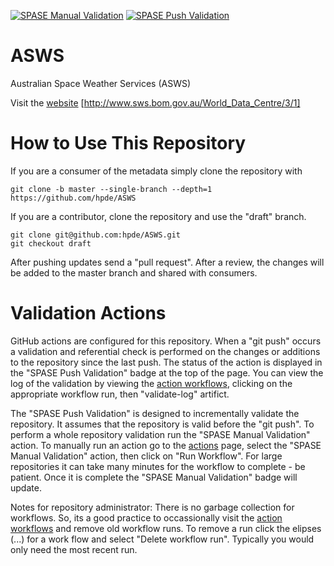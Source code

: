 [![SPASE Manual Validation](https://github.com/hpde/ASWS/actions/workflows/validate.yml/badge.svg)](https://github.com/hpde/ASWS/actions/workflows/validate.yml)
[![SPASE Push Validation](https://github.com/hpde/ASWS/actions/workflows/validate-push.yml/badge.svg)](https://github.com/hpde/ASWS/actions/workflows/validate-push.yml)

# ASWS

Australian Space Weather Services (ASWS)

Visit the [website](http://www.sws.bom.gov.au/World_Data_Centre/3/1) [http://www.sws.bom.gov.au/World_Data_Centre/3/1]

# How to Use This Repository

If you are a consumer of the metadata simply clone the repository with

````
git clone -b master --single-branch --depth=1 https://github.com/hpde/ASWS
````

If you are a contributor, clone the repository and use the "draft" branch.
````
git clone git@github.com:hpde/ASWS.git
git checkout draft
````

After pushing updates send a "pull request". After a review, the changes
will be added to the master branch and shared with consumers.

# Validation Actions

GitHub actions are configured for this repository. When a "git push" occurs 
a validation and referential check is performed on the changes or additions 
to the repository since the last push. The status of the action is displayed in the
"SPASE Push Validation" badge at the top of the page. You can view the log of the
validation by viewing the [action workflows](../../actions), clicking on the appropriate workflow
run, then "validate-log" artifict.

The "SPASE Push Validation" is designed to incrementally validate the repository. It assumes
that the repository is valid before the "git push". To perform a whole repository validation
run the "SPASE Manual Validation" action.  To manually run an action go to the [actions](../../actions) page,
select the "SPASE Manual Validation" action, then click on "Run Workflow". For large repositories it 
can take many minutes for the workflow to complete - be patient. Once it is complete the "SPASE Manual Validation"
badge will update.

Notes for repository administrator: There is no garbage collection for workflows. So, its a good practice to
occassionally visit the [action workflows](../../actions) and remove old workflow runs. To remove a run click
the elipses (...) for a work flow and select "Delete workflow run". Typically you would only need the most recent run.